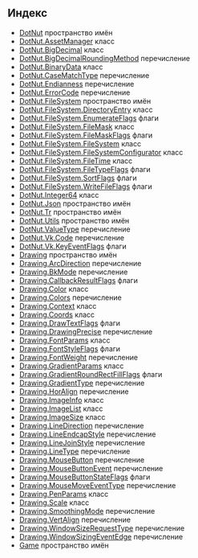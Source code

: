 ## Индекс

- [DotNut](DotNut.md) пространство имён
- [DotNut.AssetManager](DotNut/AssetManager.md) класс
- [DotNut.BigDecimal](DotNut/BigDecimal.md) класс
- [DotNut.BigDecimalRoundingMethod](DotNut/BigDecimalRoundingMethod.md) перечисление
- [DotNut.BinaryData](DotNut/BinaryData.md) класс
- [DotNut.CaseMatchType](DotNut/CaseMatchType.md) перечисление
- [DotNut.Endianness](DotNut/Endianness.md) перечисление
- [DotNut.ErrorCode](DotNut/ErrorCode.md) перечисление
- [DotNut.FileSystem](DotNut/FileSystem.md) пространство имён
- [DotNut.FileSystem.DirectoryEntry](DotNut/FileSystem/DirectoryEntry.md) класс
- [DotNut.FileSystem.EnumerateFlags](DotNut/FileSystem/EnumerateFlags.md) флаги
- [DotNut.FileSystem.FileMask](DotNut/FileSystem/FileMask.md) класс
- [DotNut.FileSystem.FileMaskFlags](DotNut/FileSystem/FileMaskFlags.md) флаги
- [DotNut.FileSystem.FileSystem](DotNut/FileSystem/FileSystem.md) класс
- [DotNut.FileSystem.FileSystemConfigurator](DotNut/FileSystem/FileSystemConfigurator.md) класс
- [DotNut.FileSystem.FileTime](DotNut/FileSystem/FileTime.md) класс
- [DotNut.FileSystem.FileTypeFlags](DotNut/FileSystem/FileTypeFlags.md) флаги
- [DotNut.FileSystem.SortFlags](DotNut/FileSystem/SortFlags.md) флаги
- [DotNut.FileSystem.WriteFileFlags](DotNut/FileSystem/WriteFileFlags.md) флаги
- [DotNut.Integer64](DotNut/Integer64.md) класс
- [DotNut.Json](DotNut/Json.md) пространство имён
- [DotNut.Tr](DotNut/Tr.md) пространство имён
- [DotNut.Utils](DotNut/Utils.md) пространство имён
- [DotNut.ValueType](DotNut/ValueType.md) перечисление
- [DotNut.Vk.Code](DotNut/Vk/Code.md) перечисление
- [DotNut.Vk.KeyEventFlags](DotNut/Vk/KeyEventFlags.md) флаги
- [Drawing](Drawing.md) пространство имён
- [Drawing.ArcDirection](Drawing/ArcDirection.md) перечисление
- [Drawing.BkMode](Drawing/BkMode.md) перечисление
- [Drawing.CallbackResultFlags](Drawing/CallbackResultFlags.md) флаги
- [Drawing.Color](Drawing/Color.md) класс
- [Drawing.Colors](Drawing/Colors.md) перечисление
- [Drawing.Context](Drawing/Context.md) класс
- [Drawing.Coords](Drawing/Coords.md) класс
- [Drawing.DrawTextFlags](Drawing/DrawTextFlags.md) флаги
- [Drawing.DrawingPrecise](Drawing/DrawingPrecise.md) перечисление
- [Drawing.FontParams](Drawing/FontParams.md) класс
- [Drawing.FontStyleFlags](Drawing/FontStyleFlags.md) флаги
- [Drawing.FontWeight](Drawing/FontWeight.md) перечисление
- [Drawing.GradientParams](Drawing/GradientParams.md) класс
- [Drawing.GradientRoundRectFillFlags](Drawing/GradientRoundRectFillFlags.md) флаги
- [Drawing.GradientType](Drawing/GradientType.md) перечисление
- [Drawing.HorAlign](Drawing/HorAlign.md) перечисление
- [Drawing.ImageInfo](Drawing/ImageInfo.md) класс
- [Drawing.ImageList](Drawing/ImageList.md) класс
- [Drawing.ImageSize](Drawing/ImageSize.md) класс
- [Drawing.LineDirection](Drawing/LineDirection.md) перечисление
- [Drawing.LineEndcapStyle](Drawing/LineEndcapStyle.md) перечисление
- [Drawing.LineJoinStyle](Drawing/LineJoinStyle.md) перечисление
- [Drawing.LineType](Drawing/LineType.md) перечисление
- [Drawing.MouseButton](Drawing/MouseButton.md) перечисление
- [Drawing.MouseButtonEvent](Drawing/MouseButtonEvent.md) перечисление
- [Drawing.MouseButtonStateFlags](Drawing/MouseButtonStateFlags.md) флаги
- [Drawing.MouseMoveEventType](Drawing/MouseMoveEventType.md) перечисление
- [Drawing.PenParams](Drawing/PenParams.md) класс
- [Drawing.Scale](Drawing/Scale.md) класс
- [Drawing.SmoothingMode](Drawing/SmoothingMode.md) перечисление
- [Drawing.VertAlign](Drawing/VertAlign.md) перечисление
- [Drawing.WindowSizeRequestType](Drawing/WindowSizeRequestType.md) перечисление
- [Drawing.WindowSizingEventEdge](Drawing/WindowSizingEventEdge.md) перечисление
- [Game](Game.md) пространство имён
